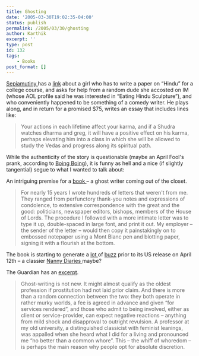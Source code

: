 ```yaml
---
title: Ghosting
date: '2005-03-30T19:02:35-04:00'
status: publish
permalink: /2005/03/30/ghosting
author: Karthik
excerpt: ''
type: post
id: 132
tags:
    - Books
post_format: []
---
```

[Sepiamutiny ](http://www.sepiamutiny.com/sepia/archives/001272.html)has a [link](http://www.aweekofkindness.com/blog/archives/2005/03/laura_k_pahl_is.html) about a girl who has to write a paper on “Hindu” for a college course, and asks for help from a random dude she accosted on IM (whose AOL profile said he was interested in “Eating Hindu Sculpture”), and who conveniently happened to be something of a comedy writer. He plays along, and in return for a promised $75, writes an essay that includes lines like:

> Your actions in each lifetime affect your karma, and if a Shudra watches dharma and greg, it will have a positive effect on his karma, perhaps elevating him into a class in which she will be allowed to study the Vedas and progress along its spiritual path.

While the authenticity of the story is questionable (maybe an April Fool's prank, according to [Boing Boing](http://www.boingboing.net/2005/03/29/plagiarismseeking_im.html)), it is funny as hell and a nice (if slightly tangential) segue to what I wanted to talk about:

An intriguing premise for a [ book ](http://www.amazon.com/exec/obidos/tg/detail/-/0385514263/qid=1112224847/sr=8-1/ref=pd_csp_1/103-5173162-5662268?v=glance&s=books&n=507846) – a ghost writer coming out of the closet.

> For nearly 15 years I wrote hundreds of letters that weren't from me. They ranged from perfunctory thank-you notes and expressions of condolence, to extensive correspondence with the great and the good: politicians, newspaper editors, bishops, members of the House of Lords. The procedure I followed with a more intimate letter was to type it up, double-spaced in large font, and print it out. My employer – the sender of the letter – would then copy it painstakingly on to embossed notepaper using a Mont Blanc pen and blotting paper, signing it with a flourish at the bottom.

The book is starting to generate a [lot ](http://query.nytimes.com/gst/fullpage.html?res=9D04E4DD173CF933A15750C0A9639C8B63)of [buzz](http://www.msnbc.msn.com/id/7296524/site/newsweek/) prior to its US release on April 12th – a classier [Nanny Diaries ](http://www.amazon.com/exec/obidos/ASIN/0312291639/amzna9-1-20/ref=nosim/103-5173162-5662268?dev-t=D26XECQVNV6NDQ%26camp=2025%26link_code=xm2)maybe?

The Guardian has an [excerpt](http://books.guardian.co.uk/review/story/0,,1332835,00.html).

> Ghost-writing is not new. It might almost qualify as the oldest profession if prostitution had not laid prior claim. And there is more than a random connection between the two: they both operate in rather murky worlds, a fee is agreed in advance and given “for services rendered”, and those who admit to being involved, either as client or service-provider, can expect negative reactions – anything from mild shock and disapproval to outright revulsion. A professor at my old university, a distinguished classicist with feminist leanings, was appalled when she heard what I did for a living and pronounced me “no better than a common whore”. This – the whiff of whoredom – is perhaps the main reason why people opt for absolute discretion.